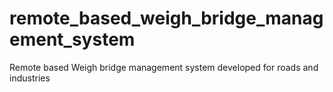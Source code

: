 # remote_based_weigh_bridge_management_system
Remote based Weigh bridge management system developed for roads and industries
